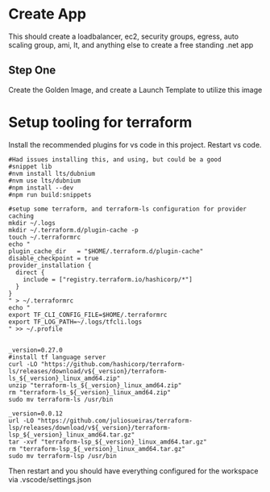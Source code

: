 # Create App
This should create a loadbalancer, ec2, security groups, egress, auto scaling group, ami, lt, and anything else to create a free standing .net app

## Step One
Create the Golden Image, and create a Launch Template to utilize this image

# Setup tooling for terraform
Install the recommended plugins for vs code in this project. Restart vs code.
```
#Had issues installing this, and using, but could be a good
#snippet lib
#nvm install lts/dubnium
#nvm use lts/dubnium
#npm install --dev
#npm run build:snippets

#setup some terraform, and terraform-ls configuration for provider caching
mkdir ~/.logs
mkdir ~/.terraform.d/plugin-cache -p
touch ~/.terraformrc
echo "
plugin_cache_dir   = "$HOME/.terraform.d/plugin-cache"
disable_checkpoint = true
provider_installation {
  direct {
    include = ["registry.terraform.io/hashicorp/*"]
  }
}
" > ~/.terraformrc
echo "
export TF_CLI_CONFIG_FILE=$HOME/.terraformrc
export TF_LOG_PATH=~/.logs/tfcli.logs
" >> ~/.profile


_version=0.27.0
#install tf language server
curl -LO "https://github.com/hashicorp/terraform-ls/releases/download/v${_version}/terraform-ls_${_version}_linux_amd64.zip"
unzip "terraform-ls_${_version}_linux_amd64.zip"
rm "terraform-ls_${_version}_linux_amd64.zip"
sudo mv terraform-ls /usr/bin

_version=0.0.12
url -LO "https://github.com/juliosueiras/terraform-lsp/releases/download/v${_version}/terraform-lsp_${_version}_linux_amd64.tar.gz"
tar -xvf "terraform-lsp_${_version}_linux_amd64.tar.gz"
rm "terraform-lsp_${_version}_linux_amd64.tar.gz"
sudo mv terraform-lsp /usr/bin

```
Then restart and you should have everything configured for the workspace via .vscode/settings.json